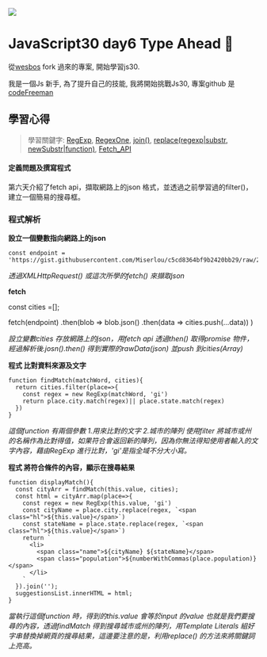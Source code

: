 ![](https://javascript30.com/images/JS3-social-share.png)

# JavaScript30 day6 Type Ahead 👀

從[wesbos](https://github.com/wesbos/JavaScript30) fork 過來的專案, 開始學習js30.

我是一個Js 新手, 為了提升自己的技能, 我將開始挑戰Js30, 專案github 是 [codeFreeman](https://github.com/codeFreeman/JavaScript30)

## 學習心得

> 學習關鍵字: [RegExp](https://developer.mozilla.org/en-US/docs/Web/JavaScript/Reference/Global_Objects/RegExp), [RegexOne](https://regexone.com/), [join()](https://developer.mozilla.org/en-US/docs/Web/JavaScript/Reference/Global_Objects/TypedArray/join), [replace(regexp|substr, newSubstr|function)](https://developer.mozilla.org/en-US/docs/Web/JavaScript/Reference/Global_Objects/String/replace), [Fetch_API](https://developer.mozilla.org/zh-TW/docs/Web/API/Fetch_API)

#### 定義問題及撰寫程式

第六天介紹了fetch api，擷取網路上的json 格式，並透過之前學習過的filter()，建立一個簡易的搜尋框。

### 程式解析

**設立一個變數指向網路上的json**

    const endpoint = 'https://gist.githubusercontent.com/Miserlou/c5cd8364bf9b2420bb29/raw/2bf258763cdddd704f8ffd3ea9a3e81d25e2c6f6/cities.json';

*透過XMLHttpRequest() 或這次所學的fetch() 來擷取json*

**fetch**

  const cities =[];

  fetch(endpoint)
    .then(blob => blob.json()
    .then(data => cities.push(...data))
  )

*設立變數cities 存放網路上的json，用fetch api 透過then() 取得promise 物件，經過解析後.josn().then() 得到實際的rawData(json) 並push 到cities(Array)*

**程式 比對資料來源及文字**

    function findMatch(matchWord, cities){
      return cities.filter(place=>{
        const regex = new RegExp(matchWord, 'gi')
        return place.city.match(regex)|| place.state.match(regex)
      })
    }

*這個function 有兩個參數 1.用來比對的文字 2.城市的陣列 使用filter 將城市或州的名稱作為比對得值，如果符合會返回新的陣列，因為你無法得知使用者輸入的文字內容，藉由RegExp 進行比對，'gi'是指全域不分大小寫。*

**程式 將符合條件的內容，顯示在搜尋結果**

    function displayMatch(){
      const cityArr = findMatch(this.value, cities);
      const html = cityArr.map(place=>{
        const regex = new RegExp(this.value, 'gi')
        const cityName = place.city.replace(regex, `<span class="hl">${this.value}</span>`)
        const stateName = place.state.replace(regex, `<span class="hl">${this.value}</span>`)
        return `
          <li>
            <span class="name">${cityName} ${stateName}</span>
            <span class="population">${numberWithCommas(place.population)}</span>
          </li>
        `
      }).join('');
      suggestionsList.innerHTML = html;
    }

*當執行這個function 時，得到的this.value 會等於input 的value 也就是我們要搜尋的內容，透過findMatch 得到搜尋城市或州的陣列，用Template Literals 組好字串替換掉網頁的搜尋結果，這邊要注意的是，利用replace() 的方法來將關鍵詞上亮高。*
